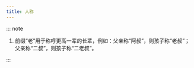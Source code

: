 ```yaml
---
title: 人称
---
```


<script setup>
import QAppendix from '@components/QAppendix.vue';
import file from '!!raw-loader!@public/data/appendix/relationships.csv';
</script>

<QAppendix :file="file" />


::: note

1. 前缀“老”用于称呼更高一辈的长辈，例如：父亲称“阿叔”，则孩子称“老叔”；父亲称“二叔”，则孩子称“二老叔”。

:::
